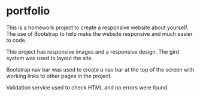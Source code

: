 # portfolio

This is a homework project to create a responsive website about yourself.
The use of Bootstrap to help make the website responsive and much easier to code.

This project has responsive images and a responsive design.
The gird system was used to layout the site.

Bootstrap nav bar was used to create a nav bar at the top of the screen with working links to other pages in the project.  

Validation service used to check HTML and no errors were found.

